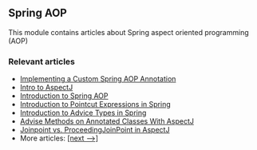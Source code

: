 ## Spring AOP

This module contains articles about Spring aspect oriented programming (AOP)

### Relevant articles

- [Implementing a Custom Spring AOP Annotation](https://www.baeldung.com/spring-aop-annotation)
- [Intro to AspectJ](https://www.baeldung.com/aspectj)
- [Introduction to Spring AOP](https://www.baeldung.com/spring-aop)
- [Introduction to Pointcut Expressions in Spring](https://www.baeldung.com/spring-aop-pointcut-tutorial)
- [Introduction to Advice Types in Spring](https://www.baeldung.com/spring-aop-advice-tutorial)
- [Advise Methods on Annotated Classes With AspectJ](https://www.baeldung.com/aspectj-advise-methods)
- [Joinpoint vs. ProceedingJoinPoint in AspectJ](https://www.baeldung.com/aspectj-joinpoint-proceedingjoinpoint)
- More articles: [[next -->]](/spring-aop-2)
